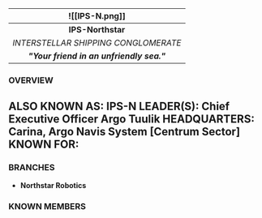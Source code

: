 
|   ![[IPS-N.png]]    |
| :---------------------------------------: |
|             **IPS-Northstar**             |
|   *INTERSTELLAR SHIPPING CONGLOMERATE*    |
| ***"Your friend in an unfriendly sea."*** |
### **OVERVIEW**
**ALSO KNOWN AS:** IPS-N
**LEADER(S):** Chief Executive Officer Argo Tuulik
**HEADQUARTERS:** Carina, Argo Navis System [Centrum Sector]
**KNOWN FOR:**
- 


### **BRANCHES**
- **Northstar Robotics**

### **KNOWN MEMBERS**


